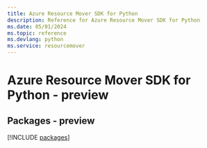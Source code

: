 ```yaml
---
title: Azure Resource Mover SDK for Python
description: Reference for Azure Resource Mover SDK for Python
ms.date: 05/01/2024
ms.topic: reference
ms.devlang: python
ms.service: resourcemover
---
```

# Azure Resource Mover SDK for Python - preview
## Packages - preview
[!INCLUDE [packages](resource-mover-index.md)]